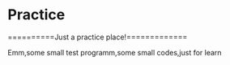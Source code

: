 # Practice
==========Just a practice place!=============


Emm,some small test programm,some small codes,just for learn
